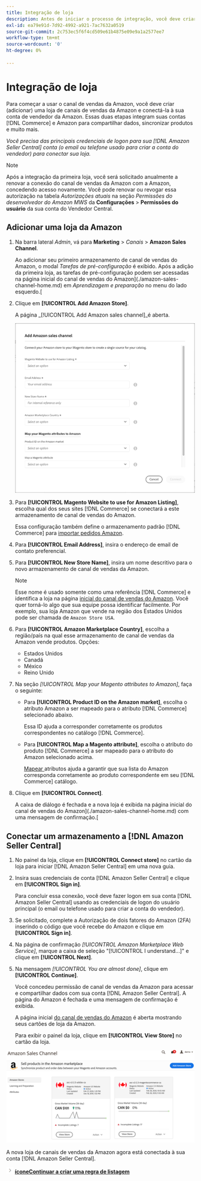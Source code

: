 ```yaml
---
title: Integração de loja
description: Antes de iniciar o processo de integração, você deve criar (adicionar) uma loja do Amazon Sales Channel e conectá-la à sua conta do vendedor do Amazon.
exl-id: ea79e91d-7d92-4992-a921-7ac7632a0519
source-git-commit: 2c753ec5f6f4cd509e61b4875e09e9a1a2577ee7
workflow-type: tm+mt
source-wordcount: '0'
ht-degree: 0%

---
```


# Integração de loja

Para começar a usar o canal de vendas da Amazon, você deve criar (adicionar) uma loja de canais de vendas da Amazon e conectá-la à sua conta de vendedor da Amazon. Essas duas etapas integram suas contas [!DNL Commerce] e Amazon para compartilhar dados, sincronizar produtos e muito mais.

_Você precisa das principais credenciais de logon para sua  [!DNL Amazon Seller Central] conta (o email ou telefone usado para criar a conta do vendedor) para conectar sua loja._

>[!NOTE]
>
>Após a integração da primeira loja, você será solicitado anualmente a renovar a conexão do canal de vendas da Amazon com a Amazon, concedendo acesso novamente. Você pode renovar ou revogar essa autorização na tabela _Autorizações atuais_ na seção _Permissões do desenvolvedor do Amazon MWS_ da **Configurações** > **Permissões do usuário** da sua conta do Vendedor Central.

## Adicionar uma loja da Amazon

1. Na barra lateral _Admin_, vá para **Marketing** > _Canais_ > **Amazon Sales Channel**.

   Ao adicionar seu primeiro armazenamento de canal de vendas do Amazon, o modal _Tarefas de pré-configuração_ é exibido. Após a adição da primeira loja, as tarefas de pré-configuração podem ser acessadas na página inicial do canal de vendas do Amazon](./amazon-sales-channel-home.md) em _Aprendizagem e preparação_ no menu do lado esquerdo.[

1. Clique em **[!UICONTROL Add Amazon Store]**.

   A página _[!UICONTROL Add Amazon sales channel]_é aberta.

   ![Adicionar a loja de canais de vendas da Amazon](assets/amazon-store-integration.png)

1. Para **[!UICONTROL Magento Website to use for Amazon Listing]**, escolha qual dos seus sites [!DNL Commerce] se conectará a este armazenamento de canal de vendas do Amazon.

   Essa configuração também define o armazenamento padrão [!DNL Commerce] para [importar pedidos Amazon](./order-settings.md).

1. Para **[!UICONTROL Email Address]**, insira o endereço de email de contato preferencial.

1. Para **[!UICONTROL New Store Name]**, insira um nome descritivo para o novo armazenamento de canal de vendas da Amazon.

   >[!NOTE]
   >
   >Esse nome é usado somente como uma referência [!DNL Commerce] e identifica a loja na página [inicial do canal de vendas do Amazon](./amazon-sales-channel-home.md). Você quer torná-lo algo que sua equipe possa identificar facilmente. Por exemplo, sua loja Amazon que vende na região dos Estados Unidos pode ser chamada de `Amazon Store USA`.

1. Para **[!UICONTROL Amazon Marketplace Country]**, escolha a região/país na qual esse armazenamento de canal de vendas da Amazon vende produtos. Opções:

   - Estados Unidos
   - Canadá
   - México
   - Reino Unido

1. Na seção _[!UICONTROL Map your Magento attributes to Amazon]_, faça o seguinte:

   - Para **[!UICONTROL Product ID on the Amazon market]**, escolha o atributo Amazon a ser mapeado para o atributo [!DNL Commerce] selecionado abaixo.

      Essa ID ajuda a corresponder corretamente os produtos correspondentes no catálogo [!DNL Commerce].

   - Para **[!UICONTROL Map a Magento attribute]**, escolha o atributo do produto [!DNL Commerce] a ser mapeado para o atributo do Amazon selecionado acima.

      [Mapear ](./ob-creating-magento-attributes.md) atributos ajuda a garantir que sua lista do Amazon corresponda corretamente ao produto correspondente em seu  [!DNL Commerce] catálogo.

1. Clique em **[!UICONTROL Connect]**.

   A caixa de diálogo é fechada e a nova loja é exibida na página inicial do canal de vendas do Amazon](./amazon-sales-channel-home.md) com uma mensagem de confirmação.[

## Conectar um armazenamento a [!DNL Amazon Seller Central]

1. No painel da loja, clique em **[!UICONTROL Connect store]** no cartão da loja para iniciar [!DNL Amazon Seller Central] em uma nova guia.

1. Insira suas credenciais de conta [!DNL Amazon Seller Central] e clique em **[!UICONTROL Sign in]**.

   Para concluir essa conexão, você deve fazer logon em sua conta [!DNL Amazon Seller Central] usando as credenciais de logon do usuário principal (o email ou telefone usado para criar a conta do vendedor).

1. Se solicitado, complete a Autorização de dois fatores do Amazon (2FA) inserindo o código que você recebe do Amazon e clique em **[!UICONTROL Sign in]**.

1. Na página de confirmação _[!UICONTROL Amazon Marketplace Web Service]_, marque a caixa de seleção &quot;[!UICONTROL I understand...]&quot; e clique em **[!UICONTROL Next]**.

1. Na mensagem _[!UICONTROL You are almost done]_, clique em **[!UICONTROL Continue]**.

   Você concedeu permissão de canal de vendas da Amazon para acessar e compartilhar dados com sua conta [!DNL Amazon Seller Central]. A página do Amazon é fechada e uma mensagem de confirmação é exibida.

   A página inicial [do canal de vendas do Amazon](./amazon-sales-channel-home.md) é aberta mostrando seus cartões de loja da Amazon.

   Para exibir o painel da loja, clique em **[!UICONTROL View Store]** no cartão da loja.

![Página inicial do canal de vendas da Amazon com o novo cartão de loja](assets/asc-dashboard-after-2fa.png)

A nova loja de canais de vendas da Amazon agora está conectada à sua conta [!DNL Amazon Seller Central].

![Próximo ](assets/btn-next.png) [**íconeContinuar a criar uma regra de listagem**](./ob-create-listing-rule.md)
